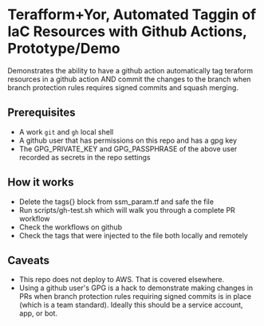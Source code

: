 # Terafform+Yor, Automated Taggin of IaC Resources with Github Actions, Prototype/Demo

Demonstrates the ability to have a github action automatically tag teraform
resources in a github action AND commit the changes to the branch when branch protection
rules requires signed commits and squash merging.

## Prerequisites

* A work `git` and `gh` local shell
* A github user that has permissions on this repo and has a gpg key
* The GPG_PRIVATE_KEY and GPG_PASSPHRASE of the above user recorded as secrets in the repo settings

## How it works

* Delete the tags{} block from ssm_param.tf and safe the file
* Run scripts/gh-test.sh which will walk you through a complete PR workflow
* Check the workflows on github
* Check the tags that were injected to the file both locally and remotely

## Caveats

* This repo does not deploy to AWS. That is covered elsewhere.
* Using a github user's GPG is a hack to demonstrate making changes in PRs when branch protection rules requiring signed commits is in place (which is a team standard). Ideally this should be a service account, app, or bot.
